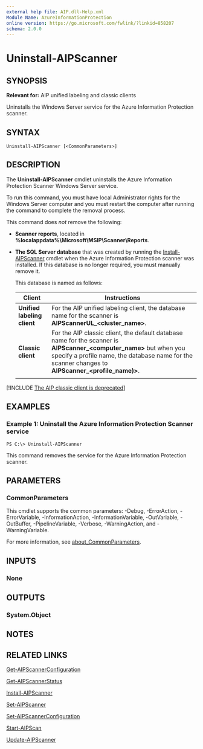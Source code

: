 ```yaml
---
external help file: AIP.dll-Help.xml
Module Name: AzureInformationProtection
online version: https://go.microsoft.com/fwlink/?linkid=858207
schema: 2.0.0
---
```


# Uninstall-AIPScanner

## SYNOPSIS
**Relevant for:** AIP unified labeling and classic clients

Uninstalls the Windows Server service for the Azure Information Protection scanner.

## SYNTAX

```
Uninstall-AIPScanner [<CommonParameters>]
```

## DESCRIPTION
The **Uninstall-AIPScanner** cmdlet uninstalls the Azure Information Protection Scanner Windows Server service. 

To run this command, you must have local Administrator rights for the Windows Server computer and you must restart the computer after running the command to complete the removal process.

This command does *not* remove the following:

- **Scanner reports**, located in **%localappdata%\Microsoft\MSIP\Scanner\Reports**.

- **The SQL Server database** that was created by running the [Install-AIPScanner](./Install-AIPScanner.md) cmdlet when the Azure Information Protection scanner was installed. If this database is no longer required, you must manually remove it. 

    This database is named as follows:

    |Client  |Instructions  |
    |---------|---------|
    |**Unified labeling client**     |  For the AIP unified labeling client, the database name for the scanner is **AIPScannerUL_\<cluster_name>**.       |
    |**Classic client**     |  For the AIP classic client, the default database name for the scanner is **AIPScanner_\<computer_name>** but when you specify a profile name, the database name for the scanner changes to **AIPScanner_\<profile_name)>**.       |
    | | |


[!INCLUDE [The AIP classic client is deprecated](../includes/classic-client-deprecated.md)]


## EXAMPLES

### Example 1: Uninstall the Azure Information Protection Scanner service
```
PS C:\> Uninstall-AIPScanner
```

This command removes the service for the Azure Information Protection scanner.

## PARAMETERS

### CommonParameters
This cmdlet supports the common parameters: -Debug, -ErrorAction, -ErrorVariable, -InformationAction, -InformationVariable, -OutVariable, -OutBuffer, -PipelineVariable, -Verbose, -WarningAction, and -WarningVariable. 

For more information, see [about_CommonParameters](/powershell/module/microsoft.powershell.core/about/about_commonparameters).

## INPUTS

### None

## OUTPUTS

### System.Object

## NOTES

## RELATED LINKS

[Get-AIPScannerConfiguration](./Get-AIPScannerConfiguration.md)

[Get-AIPScannerStatus](./Get-AIPScannerStatus.md)

[Install-AIPScanner](./Install-AIPScanner.md)

[Set-AIPScanner](./Set-AIPScanner.md)

[Set-AIPScannerConfiguration](./Set-AIPScannerConfiguration.md)

[Start-AIPScan](./Start-AIPScan.md)

[Update-AIPScanner](./Update-AIPScanner.md)